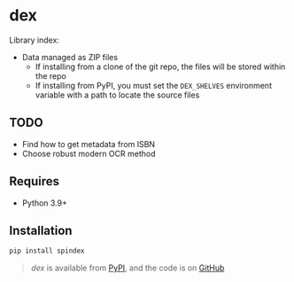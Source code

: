 # dex

Library index:

- Data managed as ZIP files
  - If installing from a clone of the git repo, the files will be stored within the repo
  - If installing from PyPI, you must set the `DEX_SHELVES` environment variable with a path to
    locate the source files

## TODO

- Find how to get metadata from ISBN
- Choose robust modern OCR method

## Requires

- Python 3.9+

## Installation

```sh
pip install spindex
```

> _dex_ is available from [PyPI](https://pypi.org/project/spindex), and
> the code is on [GitHub](https://github.com/lmmx/dex)
